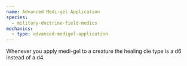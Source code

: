 ```yaml
---
name: Advanced Medi-gel Application
species:
  - military-doctrine-field-medics
mechanics:
  - type: advanced-medigel-application
---
```

Whenever you apply medi-gel to a creature the healing die type is a d6 instead of a d4.
